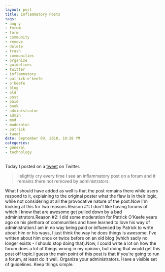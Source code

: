 ```yaml
--- 
layout: post
title: Inflammatory Posts
tags: 
- angry
- forum
- form
- community
- remove
- delete
- trash
- communities
- organize
- guidelines
- twitter
- inflammatory
- patrick-o'keefe
- o'keefe
- blog
- old
- post
- paid
- book
- administrator
- admin
- mod
- moderator
- patrick
- tweet
date: September 09, 2010, 10:28 PM
categories: 
- general
- technology
---
```

Today I posted on a [tweet](http://twitter.com/TannerLD/status/23920663883) on Twitter.<blockquote>I slightly cry every time I see an inflammatory post on a forum and it remains there not removed by administrators.</blockquote>What I should have added as well is that the post remains there while users respond to it, explaining to the original poster what the flaw is in their logic, while not considering at all the provocative nature of the post.Now I'm looking at this for two reasons.Reason #1: I don't like having forums of which I know that are awesome get pulled down by a bad administrators.Reason #2: I did some moderation for Patrick O'Keefe years ago on his plethora of communities and have learned to love his way of administration.I am in no way being paid or influenced by Patrick to write about him or his ways, I just think the way he does things is awesome. I've written about him once or twice before on an old blog (which sadly no longer exists - I should stop doing that).Now, I could write a lot on how the forum does a lot of things wrong in my opinion, but doing that would get this post off topic.I guess the main point of this post is that if you're going to run a forum, at least do it well. Organize your administrators. Have a visible set of guidelines. Keep things simple.
